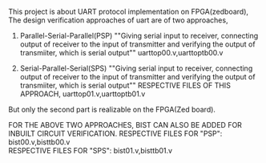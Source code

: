 This project is about UART protocol implementation on FPGA(zedboard),
The design verification approaches of uart are of two approaches,


1. Parallel-Serial-Parallel(PSP)
   ""Giving serial input to receiver, connecting output of receiver to the input of     transmitter and verifying the output of transmiiter, which is serial output""           uarttop00.v,uarttoptb00.v

2. Serial-Parallel-Serial(SPS)
   ""Giving serial input to receiver, connecting output of receiver to the input of     transmitter and verifying the output of transmiiter, which is serial output""
   RESPECTIVE FILES OF THIS APPROACH,    uarttop01.v,uarttoptb01.v



But only the second part is realizable on the FPGA(Zed board).


FOR THE ABOVE TWO APPROACHES, BIST CAN ALSO BE ADDED FOR INBUILT CIRCUIT VERIFICATION.
RESPECTIVE FILES FOR "PSP": bist00.v,bisttb00.v   
RESPECTIVE FILES FOR "SPS": bist01.v,bisttb01.v

